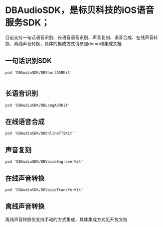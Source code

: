 # DBAudioSDK，是标贝科技的iOS语音服务SDK；
目前支持一句话语音识别、长语音语音识别、声音复刻、语音合成、在线声音转换、离线声音转换，具体的集成方式请参照demo和集成文档

 ## 一句话识别SDK


```
pod 'DBAudioSDK/DBShortASRKit'


```
## 长语音识别
```
pod 'DBAudioSDK/DBLongASRKit' 

```

## 在线语音合成  

```
pod 'DBAudioSDK/DBOnlineTTSKit' 

```

## 声音复刻  

```
pod 'DBAudioSDK/DBVoiceEngraverKit' 

```

## 在线声音转换 

```
pod 'DBAudioSDK/DBVoiceTransferKit' 

```

## 离线声音转换

离线声音转换仅支持手动的方式集成，具体集成方式见开放文档
